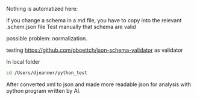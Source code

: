 Nothing is automatized here:

if you change a schema in a md file, you have to copy into the relevant .schem.json file
Test manually that schema are valid

possible problem: normalization.

testing https://github.com/pboettch/json-schema-validator as validator


In local folder 
```zsh
cd /Users/djeanner/python_test
```
After converted xml to json and made more readable json for analysis with python program written by AI.

